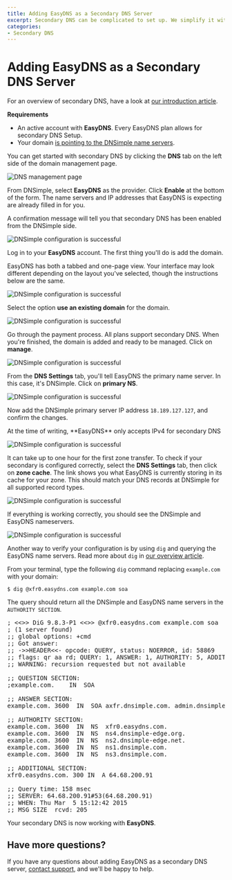 ```yaml
---
title: Adding EasyDNS as a Secondary DNS Server
excerpt: Secondary DNS can be complicated to set up. We simplify it with provider-specific settings for EasyDNS.
categories:
- Secondary DNS
---
```


# Adding EasyDNS as a Secondary DNS Server

For an overview of secondary DNS, have a look at [our introduction article](/articles/secondary-dns/).

**Requirements**

* An active account with **EasyDNS**. Every EasyDNS plan allows for secondary DNS Setup.
* Your domain [is pointing to the DNSimple name servers](/articles/pointing-domain-to-dnsimple/).

You can get started with secondary DNS by clicking the **DNS** tab on the left side of the domain management page.

![DNS management page](/files/setup-secondary-dns.png)

From DNSimple, select **EasyDNS** as the provider. Click **Enable** at the bottom of the form. The name servers and IP addresses that EasyDNS is expecting are already filled in for you.

A confirmation message will tell you that secondary DNS has been enabled from the DNSimple side.

![DNSimple configuration is successful](/files/secondary-dns-confirmation-message.png)

Log in to your **EasyDNS** account. The first thing you'll do is add the domain.

<info>
EasyDNS has both a tabbed and one-page view. Your interface may look different depending on the layout you've selected, though the instructions below are the same.
</info>

![DNSimple configuration is successful](/files/easy-dns-add-domain.png)

Select the option **use an existing domain** for the domain.

![DNSimple configuration is successful](/files/easy-dns-get-dns.png)

Go through the payment process. All plans support secondary DNS. When you're finished, the domain is added and ready to be managed. Click on **manage**.

![DNSimple configuration is successful](/files/easy-dns-ready-to-configure.png)

From the **DNS Settings** tab, you'll tell EasyDNS the primary name server. In this case, it's DNSimple. Click on **primary NS**.

![DNSimple configuration is successful](/files/easy-dns-domain-admin.png)

Now add the DNSimple primary server IP address `18.189.127.127`, and confirm the changes.

<info>
  At the time of writing, **EasyDNS** only accepts IPv4 for secondary DNS
</info>

![DNSimple configuration is successful](/files/easy-dns-adding-dnsimple-ip.png)

It can take up to one hour for the first zone transfer. To check if your secondary is configured correctly, select the **DNS Settings** tab, then click on **zone cache**. The link shows you what EasyDNS is currently storing in its cache for your zone. This should match your DNS records at DNSimple for all supported record types.

![DNSimple configuration is successful](/files/easy-dns-tools.png)

If everything is working correctly, you should see the DNSimple and EasyDNS nameservers.

![DNSimple configuration is successful](/files/easy-dns-secondary-zone.png)

Another way to verify your configuration is by using `dig` and querying the EasyDNS name servers. Read more about `dig` in [our overview article](/articles/how-dig/).

From your terminal, type the following `dig` command replacing `example.com` with your domain:

`$ dig @xfr0.easydns.com example.com soa`

The query should return all the DNSimple and EasyDNS name servers in the `AUTHORITY SECTION`.

<pre>
; <<>> DiG 9.8.3-P1 <<>> @xfr0.easydns.com example.com soa
; (1 server found)
;; global options: +cmd
;; Got answer:
;; ->>HEADER<<- opcode: QUERY, status: NOERROR, id: 58869
;; flags: qr aa rd; QUERY: 1, ANSWER: 1, AUTHORITY: 5, ADDITIONAL: 1
;; WARNING: recursion requested but not available

;; QUESTION SECTION:
;example.com.    IN  SOA

;; ANSWER SECTION:
example.com. 3600  IN  SOA axfr.dnsimple.com. admin.dnsimple.com. 1425558979 86400 7200 604800 300

;; AUTHORITY SECTION:
example.com. 3600  IN  NS  xfr0.easydns.com.
example.com. 3600  IN  NS  ns4.dnsimple-edge.org.
example.com. 3600  IN  NS  ns2.dnsimple-edge.net.
example.com. 3600  IN  NS  ns1.dnsimple.com.
example.com. 3600  IN  NS  ns3.dnsimple.com.

;; ADDITIONAL SECTION:
xfr0.easydns.com. 300 IN  A 64.68.200.91

;; Query time: 158 msec
;; SERVER: 64.68.200.91#53(64.68.200.91)
;; WHEN: Thu Mar  5 15:12:42 2015
;; MSG SIZE  rcvd: 205
</pre>

Your secondary DNS is now working with **EasyDNS**.

## Have more questions?

If you have any questions about adding EasyDNS as a secondary DNS server, [contact support](https://dnsimple.com/feedback), and we'll be happy to help.
